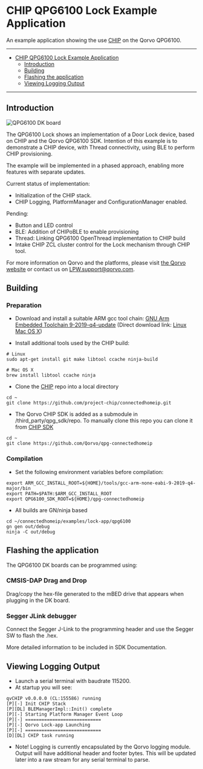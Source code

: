 # CHIP QPG6100 Lock Example Application

An example application showing the use
[CHIP](https://github.com/project-chip/connectedhomeip) on the Qorvo QPG6100.

---

-   [CHIP QPG6100 Lock Example Application](#chip-qpg6100-lock-example-application)
    -   [Introduction](#introduction)
    -   [Building](#building)
    -   [Flashing the application](#flashing-the-application)
    -   [Viewing Logging Output](#viewing-logging-output)

---

## Introduction

![QPG6100 DK board](../../platform/qpg6100/doc/images/QPG6100_DK_Board.jpg)

The QPG6100 Lock shows an implementation of a Door Lock device, based on CHIP
and the Qorvo QPG6100 SDK. Intention of this example is to demonstrate a CHIP
device, with Thread connectivity, using BLE to perform CHIP provisioning.

The example will be implemented in a phased approach, enabling more features
with separate updates.

Current status of implementation:

-   Initialization of the CHIP stack.
-   CHIP Logging, PlatformManager and ConfigurationManager enabled.

Pending:

-   Button and LED control
-   BLE: Addition of CHIPoBLE to enable provisioning
-   Thread: Linking QPG6100 OpenThread implementation to CHIP build
-   Intake CHIP ZCL cluster control for the Lock mechanism through CHIP tool.

For more information on Qorvo and the platforms, please visit
[the Qorvo website](www.qorvo.com) or contact us on LPW.support@qorvo.com.

## Building

### Preparation

-   Download and install a suitable ARM gcc tool chain:
    [GNU Arm Embedded Toolchain 9-2019-q4-update](https://developer.arm.com/tools-and-software/open-source-software/developer-tools/gnu-toolchain/gnu-rm/downloads)
    (Direct download link:
    [Linux](https://armkeil.blob.core.windows.net/developer/Files/downloads/gnu-rm/9-2019q4/gcc-arm-none-eabi-9-2019-q4-major-x86_64-linux.tar.bz2)
    [Mac OS X](https://armkeil.blob.core.windows.net/developer/Files/downloads/gnu-rm/9-2019q4/gcc-arm-none-eabi-9-2019-q4-major-mac.tar.bz2))

-   Install additional tools used by the CHIP build:

```
# Linux
sudo apt-get install git make libtool ccache ninja-build
```

```
# Mac OS X
brew install libtool ccache ninja
```

-   Clone the [CHIP](https://github.com/project-chip/connectedhomeip) repo into
    a local directory

```
cd ~
git clone https://github.com/project-chip/connectedhomeip.git
```

-   The Qorvo CHIP SDK is added as a submodule in /third_party/qpg_sdk/repo. To
    manually clone this repo you can clone it from
    [CHIP SDK](https://github.com/Qorvo/qpg-connectedhomeip)

```
cd ~
git clone https://github.com/Qorvo/qpg-connectedhomeip
```

### Compilation

-   Set the following environment variables before compilation:

```
export ARM_GCC_INSTALL_ROOT=${HOME}/tools/gcc-arm-none-eabi-9-2019-q4-major/bin
export PATH=$PATH:$ARM_GCC_INSTALL_ROOT
export QPG6100_SDK_ROOT=${HOME}/qpg-connectedhomeip 
```

-   All builds are GN/ninja based

```
cd ~/connectedhomeip/examples/lock-app/qpg6100
gn gen out/debug
ninja -C out/debug
```

## Flashing the application

The QPG6100 DK boards can be programmed using:

### CMSIS-DAP Drag and Drop

Drag/copy the hex-file generated to the mBED drive that appears when plugging in
the DK board.

### Segger JLink debugger

Connect the Segger J-Link to the programming header and use the Segger SW to
flash the .hex.

More detailed information to be included in SDK Documentation.

## Viewing Logging Output

-   Launch a serial terminal with baudrate 115200.
-   At startup you will see:

```
qvCHIP v0.0.0.0 (CL:155586) running
[P][-] Init CHIP Stack
[P][DL] BLEManagerImpl::Init() complete
[P][-] Starting Platform Manager Event Loop
[P][-] ============================
[P][-] Qorvo Lock-app Launching
[P][-] ============================
[D][DL] CHIP task running
```

-   Note! Logging is currently encapsulated by the Qorvo logging module. Output
    will have additional header and footer bytes. This will be updated later
    into a raw stream for any serial terminal to parse.
